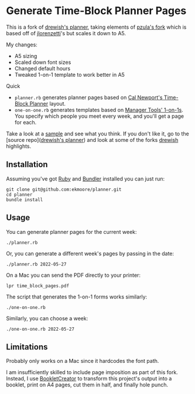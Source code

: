 # Generate Time-Block Planner Pages

This is a fork of [drewish's planner](https://github.com/drewish/planner), taking elements of [pzula's fork](https://github.com/pzula/planner) which is based off of [jlorenzetti](https://github.com/jlorenzetti/planner)'s but scales it down to A5.

My changes:
- A5 sizing
- Scaled down font sizes
- Changed default hours
- Tweaked 1-on-1 template to work better in A5

Quick
- `planner.rb` generates planner pages based on [Cal Newport's Time-Block Planner](https://www.timeblockplanner.com) layout.
- `one-on-one.rb` generates templates based on [Manager Tools' 1-on-1s](https://www.manager-tools.com/map-universe/one-ones). You specify which people you meet every week, and you'll get a page for each.

Take a look at a [sample](sample.pdf) and see what you think. If you don't like it, go to the [source repo]([drewish's planner](https://github.com/drewish/planner)) and look at some of the forks [drewish](https://github.com/drewish/) highlights.


## Installation

Assuming you've got [Ruby](http://www.ruby-lang.org/en/) and [Bundler](https://bundler.io)
installed you can just run:
```
git clone git@github.com:ekmoore/planner.git
cd planner
bundle install
```

## Usage

You can generate planner pages for the current week:
```
./planner.rb
```

Or, you can generate a different week's pages by passing in the date:
```
./planner.rb 2022-05-27
```

On a Mac you can send the PDF directly to your printer:
```
lpr time_block_pages.pdf
```

The script that generates the 1-on-1 forms works similarly:
```
./one-on-one.rb
```

Similarly, you can choose a week:
```
./one-on-one.rb 2022-05-27
```

## Limitations

Probably only works on a Mac since it hardcodes the font path.

I am insufficiently skilled to include page imposition as part of this fork. Instead, I use [BookletCreator](https://www.bookletcreator.com/) to transform this project's output into a booklet, print on A4 pages, cut them in half, and finally hole punch. 
